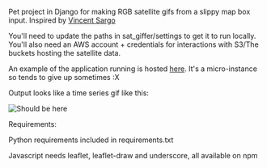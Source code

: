 Pet project in Django for making RGB satellite gifs from a slippy map box input. Inspired by [Vincent Sargo](https://twitter.com/_VincentS_)

You'll need to update the paths in sat_giffer/settings to get it to run locally. You'll also need an AWS account + credentials for interactions with S3/The buckets hosting the satellite data.

An example of the application running is hosted [here](http://ec2-35-159-51-103.eu-central-1.compute.amazonaws.com/). It's a micro-instance so tends to give up sometimes :X

Output looks like a time series gif like this:

![Should be here](https://s3.eu-central-1.amazonaws.com/sat-giffer/gifs/53.38238175058855,-6.479959599832915,53.40245549675814,-6.4435737054752105.gif)

Requirements:

Python requirements included in requirements.txt

Javascript needs leaflet, leaflet-draw and underscore, all available on npm